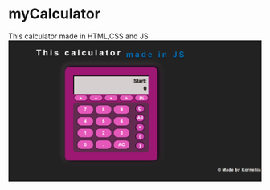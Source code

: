 # myCalculator
This calculator made in HTML,CSS and JS
![project image](https://github.com/Korneliia08/myCalculator/blob/master/assets/images/calculator.png)
